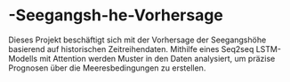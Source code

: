 # -Seegangsh-he-Vorhersage
Dieses Projekt beschäftigt sich mit der Vorhersage der Seegangshöhe basierend auf historischen Zeitreihendaten. Mithilfe eines Seq2seq LSTM-Modells mit Attention werden Muster in den Daten analysiert, um präzise Prognosen über die Meeresbedingungen zu erstellen.

